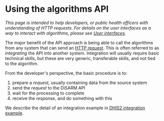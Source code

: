 # Using the algorithms API

_This page is intended to help developers, or public health officers with understanding of HTTP requests. For details on the user interfaces as a way to interact with algorithms, please see_ [_User interfaces_](using-user-interfaces-to-access-the-algorithms.md)_._

The major benefit of the API approach is being able to call the algorithms from any system that can send an [HTTP request](https://en.wikipedia.org/wiki/Hypertext_Transfer_Protocol#Request_message). This is often referred to as _integrating_ the API into another system. Integration will usually require basic technical skills, but these are very generic, transferable skills, and not tied to the algorithm.

From the developer's perspective, the basic procedure is to:

1. prepare a _request_, usually containing data from the source system
2. send the _request_ to the DiSARM API
3. wait for the processing to complete
4. receive the _response_, and do something with this 

We describe the detail of an integration example in [DHIS2 integration example](dhis2-integration-example.md).

